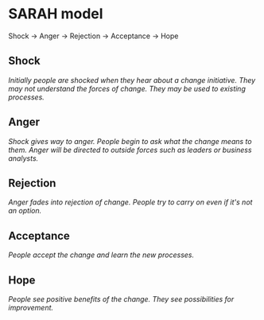 # SARAH model

Shock -> Anger -> Rejection -> Acceptance -> Hope

## Shock

_Initially people are shocked when they hear about a change initiative. They may not understand the forces of change. They may be used to existing processes._

## Anger

_Shock gives way to anger. People begin to ask what the change means to them. Anger will be directed to outside forces such as leaders or business analysts._

## Rejection

_Anger fades into rejection of change. People try to carry on even if it's not an option._

## Acceptance

_People accept the change and learn the new processes._

## Hope

_People see positive benefits of the change. They see possibilities for improvement._

